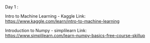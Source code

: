 Day 1 :

Intro to Machine Learning - Kaggle
Link: https://www.kaggle.com/learn/intro-to-machine-learning

Introduction to Numpy - simplilearn
Link: https://www.simplilearn.com/learn-numpy-basics-free-course-skillup
